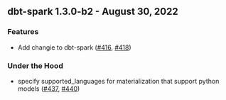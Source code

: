 ## dbt-spark 1.3.0-b2 - August 30, 2022
### Features
- Add changie to dbt-spark ([#416](https://github.com/dbt-labs/dbt-spark/issues/416), [#418](https://github.com/dbt-labs/dbt-spark/pull/418))
### Under the Hood
- specify supported_languages for materialization that support python models ([#437](https://github.com/dbt-labs/dbt-spark/issues/437), [#440](https://github.com/dbt-labs/dbt-spark/pull/440))

